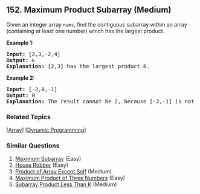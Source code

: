<!--|This file generated by command(leetcode description); DO NOT EDIT.    |-->
<!--+----------------------------------------------------------------------+-->
<!--|@author    Openset <openset.wang@gmail.com>                           |-->
<!--|@link      https://github.com/openset                                 |-->
<!--|@home      https://github.com/openset/leetcode                        |-->
<!--+----------------------------------------------------------------------+-->

## 152. Maximum Product Subarray (Medium)

<p>Given an integer array&nbsp;<code>nums</code>, find the contiguous subarray within an array (containing at least one number) which has the largest product.</p>

<p><strong>Example 1:</strong></p>

<pre>
<strong>Input:</strong> [2,3,-2,4]
<strong>Output:</strong> <code>6</code>
<strong>Explanation:</strong>&nbsp;[2,3] has the largest product 6.
</pre>

<p><strong>Example 2:</strong></p>

<pre>
<strong>Input:</strong> [-2,0,-1]
<strong>Output:</strong> 0
<strong>Explanation:</strong>&nbsp;The result cannot be 2, because [-2,-1] is not a subarray.</pre>

### Related Topics
  [[Array](https://github.com/openset/leetcode/tree/master/tag/array/README.md)]
  [[Dynamic Programming](https://github.com/openset/leetcode/tree/master/tag/dynamic-programming/README.md)]

### Similar Questions
  1. [Maximum Subarray](https://github.com/openset/leetcode/tree/master/problems/maximum-subarray) (Easy)
  1. [House Robber](https://github.com/openset/leetcode/tree/master/problems/house-robber) (Easy)
  1. [Product of Array Except Self](https://github.com/openset/leetcode/tree/master/problems/product-of-array-except-self) (Medium)
  1. [Maximum Product of Three Numbers](https://github.com/openset/leetcode/tree/master/problems/maximum-product-of-three-numbers) (Easy)
  1. [Subarray Product Less Than K](https://github.com/openset/leetcode/tree/master/problems/subarray-product-less-than-k) (Medium)
